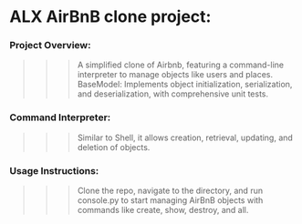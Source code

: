 # ALX AirBnB clone project:

### Project Overview:
 
>>> A simplified clone of Airbnb, featuring a command-line interpreter to manage objects like users and places.
BaseModel: Implements object initialization, serialization, and deserialization, with comprehensive unit tests.

### Command Interpreter:
 
>>> Similar to Shell, it allows creation, retrieval, updating, and deletion of objects.

### Usage Instructions: 

>>> Clone the repo, navigate to the directory, and run console.py to start managing AirBnB objects with commands like create, show, destroy, and all.
